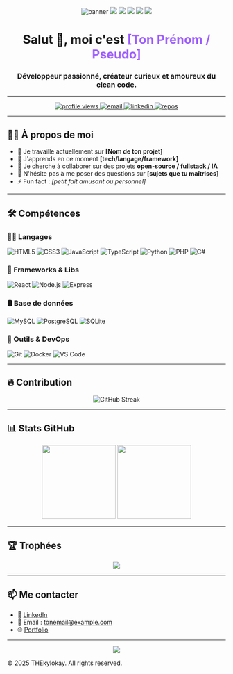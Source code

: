 <!-- Banner -->
<p align="center">
  <img src="https://capsule-render.vercel.app/api?type=waving&color=0:6e40c9,100:9f5fff&height=200&section=header&text=Bienvenue%20sur%20mon%20GitHub!&fontSize=40&fontColor=ffffff&animation=fadeIn" alt="banner" />
  <img src="https://capsule-render.vercel.app/api?type=waving&color=0:00C9FF,100:92FE9D&height=200&section=header&text=Hello%20World!&fontSize=40&fontColor=ffffff&animation=fadeIn" />
  <img src="https://capsule-render.vercel.app/api?type=mountain&color=auto&height=200&section=header&text=My%20GitHub%20Profile&fontSize=40&fontColor=ffffff" />
  <img src="https://capsule-render.vercel.app/api?type=rect&color=ff0080&height=150&section=header&text=Welcome!&fontSize=40&fontColor=ffffff" />
  <img src="https://capsule-render.vercel.app/api?type=soft&color=0:ff9a9e,100:fad0c4&height=200&section=header&text=Explore%20my%20Projects&fontSize=35&fontColor=333" />
  <img src="https://capsule-render.vercel.app/api?type=waving&color=0:4b0082,100:8a2be2&height=200&section=header&text=Welcome%20to%20my%20Universe&fontSize=38&fontColor=00ffff&animation=fadeIn" />







  
</p>

<!-- Introduction -->
<h1 align="center">Salut 👋, moi c'est <span style="color:#9f5fff">[Ton Prénom / Pseudo]</span></h1>
<h3 align="center">Développeur passionné, créateur curieux et amoureux du clean code.</h3>

---

<!-- Badges -->
<p align="center">
  <a href="https://github.com/THEkylokay">
    <img src="https://komarev.com/ghpvc/?username=THEkylokay&label=Vues%20du%20profil&color=9f5fff&style=flat" alt="profile views" />
  </a>
  <a href="mailto:tonemail@example.com">
    <img src="https://img.shields.io/badge/Email-me-blue?style=flat&logo=gmail" alt="email" />
  </a>
  <a href="https://linkedin.com/in/tonprofil">
    <img src="https://img.shields.io/badge/LinkedIn-Profil-0077B5?style=flat&logo=linkedin" alt="linkedin" />
  </a>
  <a href="https://github.com/THEkylokay?tab=repositories">
    <img src="https://img.shields.io/badge/Projets-voir%20tout-orange?style=flat&logo=github" alt="repos" />
  </a>
</p>

---

<!-- À propos de moi -->
## 🙋‍♂️ À propos de moi

- 🔭 Je travaille actuellement sur **[Nom de ton projet]**
- 🌱 J'apprends en ce moment **[tech/langage/framework]**
- 👯 Je cherche à collaborer sur des projets **open-source / fullstack / IA**
- 💬 N'hésite pas à me poser des questions sur **[sujets que tu maîtrises]**
- ⚡ Fun fact : *[petit fait amusant ou personnel]*

---

<!-- Compétences -->
## 🛠️ Compétences

### 👨‍💻 Langages

![HTML5](https://img.shields.io/badge/-HTML5-E34F26?style=flat&logo=html5&logoColor=white)
![CSS3](https://img.shields.io/badge/-CSS3-1572B6?style=flat&logo=css3)
![JavaScript](https://img.shields.io/badge/-JavaScript-F7DF1E?style=flat&logo=javascript&logoColor=black)
![TypeScript](https://img.shields.io/badge/-TypeScript-007ACC?style=flat&logo=typescript)
![Python](https://img.shields.io/badge/-Python-3776AB?style=flat&logo=python)
![PHP](https://img.shields.io/badge/-PHP-777BB4?style=flat&logo=php)
![C#](https://img.shields.io/badge/-C%23-239120?style=flat&logo=c-sharp&logoColor=white)

### 🧰 Frameworks & Libs

![React](https://img.shields.io/badge/-React-61DAFB?style=flat&logo=react)
![Node.js](https://img.shields.io/badge/-Node.js-339933?style=flat&logo=node.js)
![Express](https://img.shields.io/badge/-Express.js-000000?style=flat&logo=express)

### 🛢️ Base de données

![MySQL](https://img.shields.io/badge/-MySQL-4479A1?style=flat&logo=mysql)
![PostgreSQL](https://img.shields.io/badge/-PostgreSQL-336791?style=flat&logo=postgresql)
![SQLite](https://img.shields.io/badge/-SQLite-003B57?style=flat&logo=sqlite&logoColor=white)

### 🧪 Outils & DevOps

![Git](https://img.shields.io/badge/-Git-F05032?style=flat&logo=git)
![Docker](https://img.shields.io/badge/-Docker-2496ED?style=flat&logo=docker)
![VS Code](https://img.shields.io/badge/-VS%20Code-007ACC?style=flat&logo=visual-studio-code)

---

<!-- GitHub Streak -->
## 🔥 Contribution

<p align="center">
  <img src="https://streak-stats.demolab.com?user=THEkylokay&theme=tokyonight&hide_border=true&border_radius=10" alt="GitHub Streak" />
</p>

---

<!-- GitHub Stats -->
## 📊 Stats GitHub

<p align="center">
  <img src="https://github-readme-stats.vercel.app/api?username=THEkylokay&show_icons=true&theme=tokyonight&hide_title=true" height="170px" />
  <img src="https://github-readme-stats.vercel.app/api/top-langs/?username=THEkylokay&layout=compact&theme=tokyonight" height="170px"/>
</p>

---
<!-- Trophies (optionnel) -->
## 🏆 Trophées

<p align="center">
  <img src="https://github-profile-trophy.vercel.app/?username=THEkylokay&theme=gruvbox&margin-w=10&row=1" />
</p>

---

<!-- Contact -->
## 📫 Me contacter

- 💼 [LinkedIn](https://linkedin.com/in/tonprofil)
- 📧 Email : tonemail@example.com
- 🌐 [Portfolio](https://tonsiteperso.com)

---

<!-- Footer -->
<p align="center">
  <img src="https://capsule-render.vercel.app/api?type=waving&color=0:9f5fff,100:6e40c9&height=120&section=footer"/>
</p>


© 2025 THEkylokay. All rights reserved.

